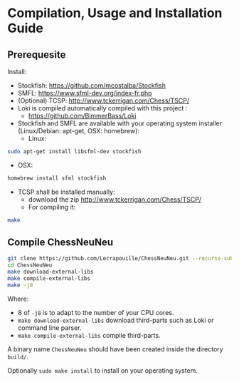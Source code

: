 # Compilation, Usage and Installation Guide

## Prerequesite

Install:
* Stockfish: https://github.com/mcostalba/Stockfish
* SMFL: https://www.sfml-dev.org/index-fr.php
* (Optional) TCSP: http://www.tckerrigan.com/Chess/TSCP/
* Loki is compiled automatically compiled with this project :
  - https://github.com/BimmerBass/Loki
* Stockfish and SMFL are available with your operating system installer (Linux/Debian: apt-get, OSX: homebrew):
  - Linux:
```sh
sudo apt-get install libsfml-dev stockfish
```
  - OSX:
```sh
homebrew install sfml stockfish
```

* TCSP shall be installed manually:
  - download the zip http://www.tckerrigan.com/Chess/TSCP/
  - For compiling it:
```sh
make
```

## Compile ChessNeuNeu

```sh
git clone https://github.com/Lecrapouille/ChessNeuNeu.git --recurse-submodules
cd ChessNeuNeu
make download-external-libs
make compile-external-libs
make -j8
```

Where:
- 8 of `-j8` is to adapt to the number of your CPU cores.
- `make download-external-libs` download third-parts such as Loki or command line parser.
- `make compile-external-libs` compile third-parts.

A binary name `ChessNeuNeu` should have been created inside the directory `build/`.

Optionally `sudo make install` to install on your operating system.
